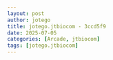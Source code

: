```yaml
---
layout: post
author: jotego
title: jotego.jtbiocom - 3ccd5f9
date: 2025-07-05
categories: [Arcade, jtbiocom]
tags: [jotego.jtbiocom]
---
```



